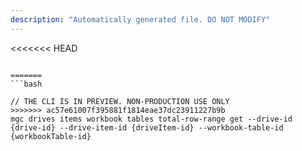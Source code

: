 ```yaml
---
description: "Automatically generated file. DO NOT MODIFY"
---
```


<<<<<<< HEAD
```cli

=======
```bash

// THE CLI IS IN PREVIEW. NON-PRODUCTION USE ONLY
>>>>>>> ac57e61007f395881f1814eae37dc23911227b9b
mgc drives items workbook tables total-row-range get --drive-id {drive-id} --drive-item-id {driveItem-id} --workbook-table-id {workbookTable-id}

```